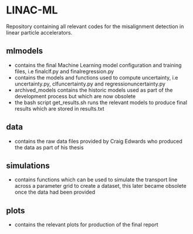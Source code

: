 # LINAC-ML

Repository containing all relevant codes for the misalignment detection in linear particle accelerators.

## mlmodels 
 - contains the final Machine Learning model configuration and training files, i.e finalclf.py and finalregression.py
 - contains the models and functions used to compute uncertainty, i.e uncertainty.py, clfuncertainty.py and regressionuncertainty.py
 - archived_models contains the historic models used as part of the development process but which are now obsolete
 - the bash script get_results.sh runs the relevant models to produce final results which are stored in results.txt

## data
 - contains the raw data files provided by Craig Edwards who produced the data as part of his thesis

## simulations
 - contains functions which can be used to simulate the transport line across a parameter grid to create a dataset, this later became obsolete once the data had been provided

## plots
 - contains the relevant plots for production of the final report
